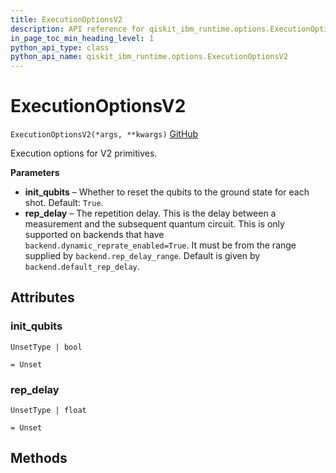 ```yaml
---
title: ExecutionOptionsV2
description: API reference for qiskit_ibm_runtime.options.ExecutionOptionsV2
in_page_toc_min_heading_level: 1
python_api_type: class
python_api_name: qiskit_ibm_runtime.options.ExecutionOptionsV2
---
```


# ExecutionOptionsV2

<span id="qiskit_ibm_runtime.options.ExecutionOptionsV2" />

`ExecutionOptionsV2(*args, **kwargs)` [GitHub](https://github.com/Qiskit/qiskit-ibm-runtime/tree/testing/qiskit_ibm_runtime/options/execution_options.py#L20-L37 "view source code")

Execution options for V2 primitives.

**Parameters**

*   **init\_qubits** – Whether to reset the qubits to the ground state for each shot. Default: `True`.
*   **rep\_delay** – The repetition delay. This is the delay between a measurement and the subsequent quantum circuit. This is only supported on backends that have `backend.dynamic_reprate_enabled=True`. It must be from the range supplied by `backend.rep_delay_range`. Default is given by `backend.default_rep_delay`.

## Attributes

<span id="qiskit_ibm_runtime.options.ExecutionOptionsV2.init_qubits" />

### init\_qubits

`UnsetType | bool`

`= Unset`

<span id="qiskit_ibm_runtime.options.ExecutionOptionsV2.rep_delay" />

### rep\_delay

`UnsetType | float`

`= Unset`

## Methods

